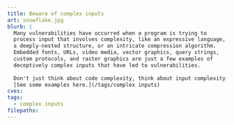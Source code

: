 ```yaml
---
title: Beware of complex inputs
art: snowflake.jpg
blurb: |
  Many vulnerabilities have occurred when a program is trying to
  process input that involves complexity, like an expressive language,
  a deeply-nested structure, or an intricate compression algorithm.
  Embedded fonts, URLs, video media, vector graphics, query strings,
  custom protocols, and raster graphics are just a few examples of
  deceptively complex inputs that have led to vulnerabilities.
  
  Don't just think about code complexity, think about input complexity.
  [See some examples here.](/tags/complex inputs)
cves:
tags:
  - complex inputs
filepaths:
---
```


